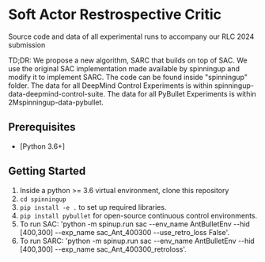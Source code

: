 # Soft Actor Restrospective Critic
Source code and data of all experimental runs to accompany our RLC 2024 submission

TD;DR: We propose a new algorithm, SARC that builds on top of SAC. We use the original SAC implementation made available by spinningup and modify it to implement SARC. The code can be found inside "spinningup" folder. The data for all DeepMind Control Experiments is within spinningup-data-deepmind-control-suite. The data for all PyBullet Experiments is within 2Mspinningup-data-pybullet. 

## Prerequisites
 * [Python 3.6+]

## Getting Started
 1. Inside a python >= 3.6 virtual environment, clone this repository <br>
 2. `cd spinningup`<br>
 3. `pip install -e .` to set up required libraries. <br>
 4. `pip install pybullet` for open-source continuous control environments. <br>
 5. To run SAC: 'python -m spinup.run sac --env_name AntBulletEnv --hid [400,300] --exp_name sac_Ant_400300 --use_retro_loss False'. <br>
 6. To run SARC: 'python -m spinup.run sac --env_name AntBulletEnv --hid [400,300] --exp_name sac_Ant_400300_retroloss'. <br>
